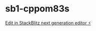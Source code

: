 # sb1-cppom83s

[Edit in StackBlitz next generation editor ⚡️](https://stackblitz.com/~/github.com/ahamawy/sb1-cppom83s)